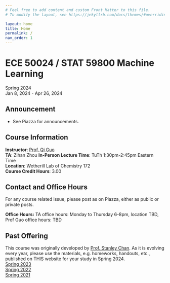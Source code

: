 ```yaml
---
# Feel free to add content and custom Front Matter to this file.
# To modify the layout, see https://jekyllrb.com/docs/themes/#overriding-theme-defaults

layout: home
title: Home
permalink: /
nav_order: 1
---
```

# ECE 50024 / STAT 59800 Machine Learning
Spring 2024  
Jan 8, 2024 - Apr 26, 2024  

## Announcement
- See Piazza for announcements.

## Course Information
**Instructor**: [Prof. Qi Guo](https://qiguo.org)  
**TA**: Zihan Zhou
**In-Person Lecture Time**: TuTh 1:30pm-2:45pm Eastern Time  
**Location**: Wetherill Lab of Chemistry 172  
**Course Credit Hours**: 3.00  

## Contact and Office Hours
For any course related issue, please post as on Piazza, either as public or private posts.

**Office Hours:** 
TA office hours: Monday to Thursday 6-8pm, location TBD,
Prof Guo office hours: TBD


## Past Offering
This course was originally developed by [Prof. Stanley Chan](https://engineering.purdue.edu/ChanGroup/). As it is evolving every year, please use the materials, e.g. homeworks, handouts, etc., published on THIS website for your study in Spring 2024.  
[Spring 2023](https://ml1-s2023.qiguo.org/)  
[Spring 2022](http://ece595-s2022.qiguo.org/)  
[Spring 2021](https://engineering.purdue.edu/ChanGroup/ECE595/)



